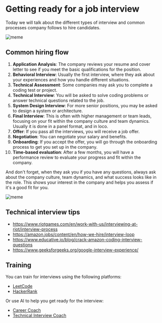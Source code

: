 # Getting ready for a job interview

Today we will talk about the different types of interview and common processes company follows to hire candidates.

![meme](https://preview.redd.it/programminginterviewsmakemestupid-v0-xzpu0trlzyvb1.jpg?auto=webp&s=45a77ea007f93634f92ff0bce3ebb8768dc9a599)

## Common hiring flow

1. **Application Analysis**: The company reviews your resume and cover letter to see if you meet the basic qualifications for the position.
2. **Behavioral Interview**: Usually the first interview, where they ask about your experiences and how you handle different situations.
3. **Technical Assessment**: Some companies may ask you to complete a coding test or project.
4. **Technical Interview**: You will be asked to solve coding problems or answer technical questions related to the job.
5. **System Design Interview**: For more senior positions, you may be asked to design a system or architecture.
6. **Final Interview**: This is often with higher management or team leads, focusing on your fit within the company culture and team dynamics. Usually it is done in a panel format, and in loco.
7. **Offer**: If you pass all the interviews, you will receive a job offer.
8. **Negotiation**: You can negotiate your salary and benefits.
9. **Onboarding**: If you accept the offer, you will go through the onboarding process to get you set up in the company.
10. **Time-based evaluation**: After a few months, you will have a performance review to evaluate your progress and fit within the company.

And don't forget, when they ask you if you have any questions, always ask about the company culture, team dynamics, and what success looks like in the role. This shows your interest in the company and helps you assess if it's a good fit for you.

![meme](https://i.imgur.com/NAo9HEF.jpeg)

## Technical interview tips

- https://www.riotgames.com/en/work-with-us/interviewing-at-riot/interview-process
- https://amazon.jobs/content/en/how-we-hire/interview-loop
- https://www.educative.io/blog/crack-amazon-coding-interview-questions
- https://www.geeksforgeeks.org/google-interview-experience/

## Training

You can train for interviews using the following platforms:

- [LeetCode](https://leetcode.com/)
- [HackerRank](https://www.hackerrank.com/)

Or use AI to help you get ready for the interview:

- [Career Coach](https://claude.ai/project/03bd7fbb-485a-41f8-814a-eb66a26c3d8b)
- [Technical Interview Coach](https://claude.ai/project/68ea5370-c78c-4c2e-b8c6-0fb6965a79e7)
